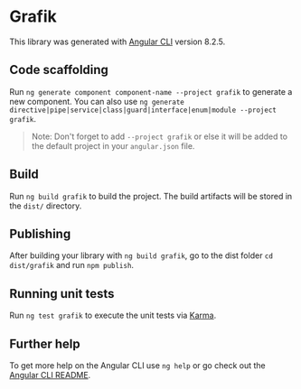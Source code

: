 # Grafik

This library was generated with [Angular CLI](https://github.com/angular/angular-cli) version 8.2.5.

## Code scaffolding

Run `ng generate component component-name --project grafik` to generate a new component. You can also use `ng generate directive|pipe|service|class|guard|interface|enum|module --project grafik`.
> Note: Don't forget to add `--project grafik` or else it will be added to the default project in your `angular.json` file. 

## Build

Run `ng build grafik` to build the project. The build artifacts will be stored in the `dist/` directory.

## Publishing

After building your library with `ng build grafik`, go to the dist folder `cd dist/grafik` and run `npm publish`.

## Running unit tests

Run `ng test grafik` to execute the unit tests via [Karma](https://karma-runner.github.io).

## Further help

To get more help on the Angular CLI use `ng help` or go check out the [Angular CLI README](https://github.com/angular/angular-cli/blob/master/README.md).
